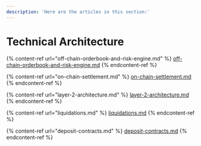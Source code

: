 ```yaml
---
description: 'Here are the articles in this section:'
---
```


# Technical Architecture

{% content-ref url="off-chain-orderbook-and-risk-engine.md" %}
[off-chain-orderbook-and-risk-engine.md](off-chain-orderbook-and-risk-engine.md)
{% endcontent-ref %}

{% content-ref url="on-chain-settlement.md" %}
[on-chain-settlement.md](on-chain-settlement.md)
{% endcontent-ref %}

{% content-ref url="layer-2-architecture.md" %}
[layer-2-architecture.md](layer-2-architecture.md)
{% endcontent-ref %}

{% content-ref url="liquidations.md" %}
[liquidations.md](liquidations.md)
{% endcontent-ref %}

{% content-ref url="deposit-contracts.md" %}
[deposit-contracts.md](deposit-contracts.md)
{% endcontent-ref %}

